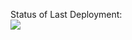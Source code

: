 Status of Last Deployment:<br>
<img src="https://github.com/ewudes/vm-crm-vue/workflows/Deploy-to-Firebase-Hosting-on-merge/badge.svg?branch=master"><br>